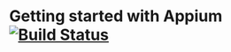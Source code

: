 # Getting started with Appium [![Build Status](https://travis-ci.org/vrunoa/getting-started-with-appium.svg?branch=master)](https://travis-ci.org/vrunoa/getting-started-with-appium)